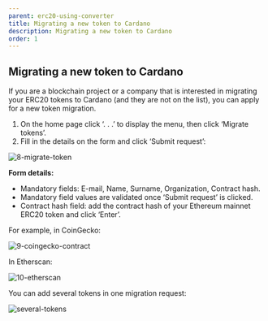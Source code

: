 ```yaml
---
parent: erc20-using-converter
title: Migrating a new token to Cardano
description: Migrating a new token to Cardano
order: 1
---
```


## Migrating a new token to Cardano

If you are a blockchain project or a company that is interested in migrating your ERC20 tokens to Cardano (and they are not on the list), you can apply for a new token migration.

1. On the home page click ‘. . .’ to display the menu, then click ‘Migrate tokens’.
2. Fill in the details on the form and click ‘Submit request’:

![8-migrate-token](https://ucarecdn.com/72716798-0b36-4264-8239-e38651b30ff2/)

**Form details:**

+ Mandatory fields: E-mail, Name, Surname, Organization, Contract hash.
+ Mandatory field values are validated once ‘Submit request’ is clicked.
+ Contract hash field: add the contract hash of your Ethereum mainnet ERC20 token and click ‘Enter’.  

For example, in CoinGecko: 

![9-coingecko-contract](https://ucarecdn.com/8dd55dfc-51dc-4a15-b54a-75167008137a/)

In Etherscan:

![10-etherscan](https://ucarecdn.com/55906960-ec0d-4719-9cae-a7fde405d06a/)

You can add several tokens in one migration request:

![several-tokens](https://ucarecdn.com/c029afb4-bfe2-41f8-a493-09023fe27794/)
